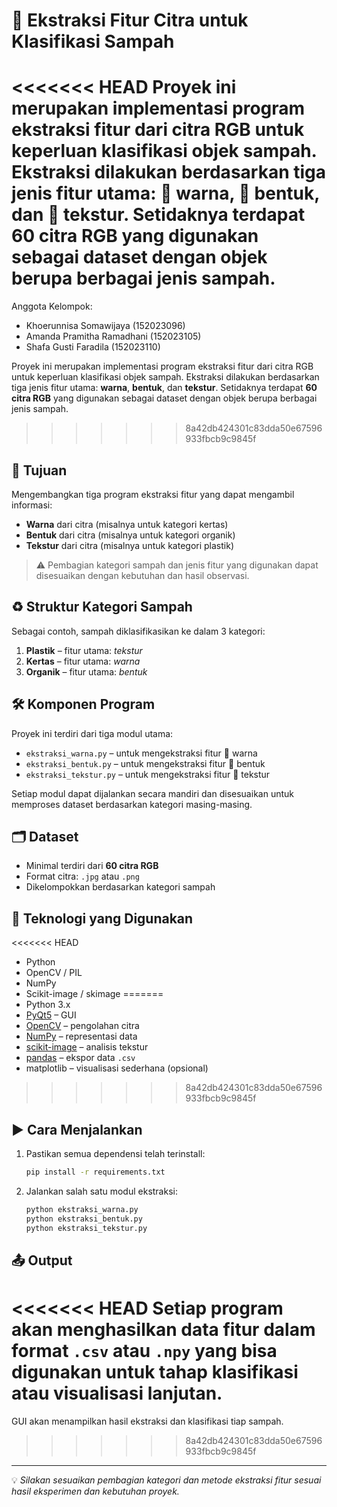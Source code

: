 # 🧪 Ekstraksi Fitur Citra untuk Klasifikasi Sampah

<<<<<<< HEAD
Proyek ini merupakan implementasi program ekstraksi fitur dari citra RGB untuk keperluan klasifikasi objek sampah. Ekstraksi dilakukan berdasarkan tiga jenis fitur utama: **🎨 warna**, **📐 bentuk**, dan **🧵 tekstur**. Setidaknya terdapat **60 citra RGB** yang digunakan sebagai dataset dengan objek berupa berbagai jenis sampah.
=======
Anggota Kelompok:
- Khoerunnisa Somawijaya (152023096)
- Amanda Pramitha Ramadhani (152023105)
- Shafa Gusti Faradila (152023110)

Proyek ini merupakan implementasi program ekstraksi fitur dari citra RGB untuk keperluan klasifikasi objek sampah. Ekstraksi dilakukan berdasarkan tiga jenis fitur utama: **warna**, **bentuk**, dan **tekstur**. Setidaknya terdapat **60 citra RGB** yang digunakan sebagai dataset dengan objek berupa berbagai jenis sampah.
>>>>>>> 8a42db424301c83dda50e67596933fbcb9c9845f

## 🎯 Tujuan
Mengembangkan tiga program ekstraksi fitur yang dapat mengambil informasi:
- **Warna** dari citra (misalnya untuk kategori kertas)
- **Bentuk** dari citra (misalnya untuk kategori organik)
- **Tekstur** dari citra (misalnya untuk kategori plastik)

> ⚠️ Pembagian kategori sampah dan jenis fitur yang digunakan dapat disesuaikan dengan kebutuhan dan hasil observasi.

## ♻️ Struktur Kategori Sampah
Sebagai contoh, sampah diklasifikasikan ke dalam 3 kategori:
1. **Plastik** – fitur utama: *tekstur*
2. **Kertas** – fitur utama: *warna*
3. **Organik** – fitur utama: *bentuk*

## 🛠️ Komponen Program
Proyek ini terdiri dari tiga modul utama:
- `ekstraksi_warna.py` – untuk mengekstraksi fitur 🎨 warna
- `ekstraksi_bentuk.py` – untuk mengekstraksi fitur 📐 bentuk
- `ekstraksi_tekstur.py` – untuk mengekstraksi fitur 🧵 tekstur

Setiap modul dapat dijalankan secara mandiri dan disesuaikan untuk memproses dataset berdasarkan kategori masing-masing.

## 🗂️ Dataset
- Minimal terdiri dari **60 citra RGB**
- Format citra: `.jpg` atau `.png`
- Dikelompokkan berdasarkan kategori sampah

## 🧰 Teknologi yang Digunakan
<<<<<<< HEAD
- Python
- OpenCV / PIL
- NumPy
- Scikit-image / skimage
=======
- Python 3.x
- [PyQt5](https://pypi.org/project/PyQt5/) – GUI
- [OpenCV](https://opencv.org/) – pengolahan citra
- [NumPy](https://numpy.org/) – representasi data
- [scikit-image](https://scikit-image.org/) – analisis tekstur
- [pandas](https://pandas.pydata.org/) – ekspor data `.csv`
- matplotlib – visualisasi sederhana (opsional)
>>>>>>> 8a42db424301c83dda50e67596933fbcb9c9845f

## ▶️ Cara Menjalankan
1. Pastikan semua dependensi telah terinstall:
    ```bash
    pip install -r requirements.txt
    ```
2. Jalankan salah satu modul ekstraksi:
    ```bash
    python ekstraksi_warna.py
    python ekstraksi_bentuk.py
    python ekstraksi_tekstur.py
    ```

## 📤 Output
<<<<<<< HEAD
Setiap program akan menghasilkan data fitur dalam format `.csv` atau `.npy` yang bisa digunakan untuk tahap klasifikasi atau visualisasi lanjutan.
=======
GUI akan menampilkan hasil ekstraksi dan klasifikasi tiap sampah.
>>>>>>> 8a42db424301c83dda50e67596933fbcb9c9845f

---

💡 *Silakan sesuaikan pembagian kategori dan metode ekstraksi fitur sesuai hasil eksperimen dan kebutuhan proyek.*
